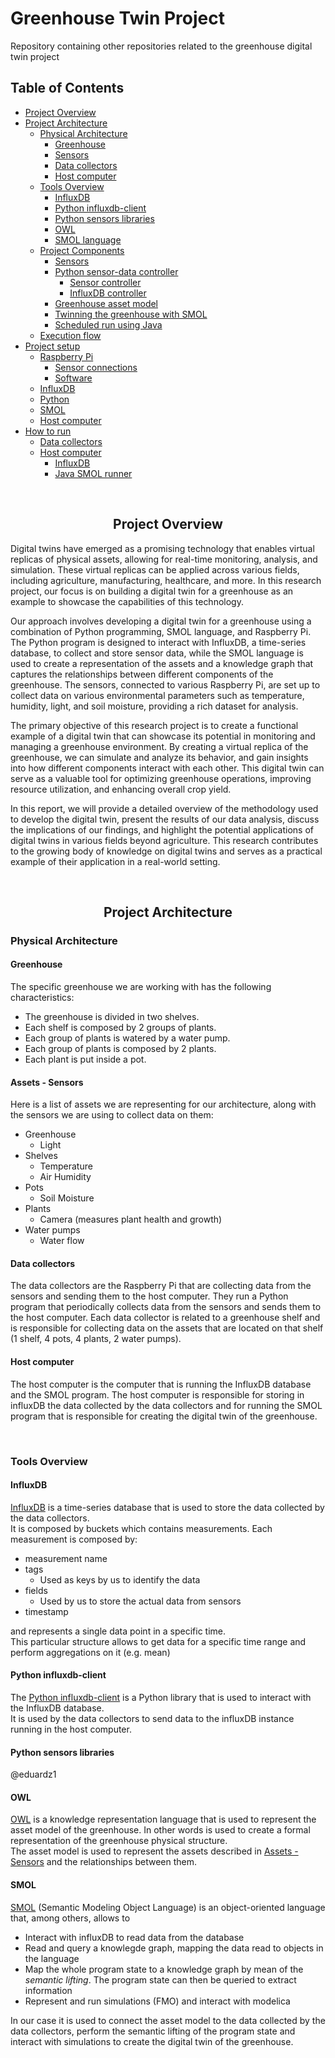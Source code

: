 # Greenhouse Twin Project
Repository containing other repositories related to the greenhouse digital twin project


## Table of Contents
<!-- TODO: add simulations part -->
- [Project Overview](#project-overview)
- [Project Architecture](#project-architecture)
    - [Physical Architecture](#physical-architecture)
        - [Greenhouse](#greenhouse)
        - [Sensors](#assets---sensors)
        - [Data collectors](#data-collectors)
        - [Host computer](#host-computer)
    - [Tools Overview](#tools-overview)
        - [InfluxDB](#influxdb)
        - [Python influxdb-client](#python-influxdb-client)
        - [Python sensors libraries](#python-sensors-libraries)
        - [OWL](#owl)
        - [SMOL language](#smol-language)
    - [Project Components](#project-components)
        - [Sensors](#sensors)
        - [Python sensor-data controller](#python-sensor-data-controller)
            - [Sensor controller](#sensor-controller)
            - [InfluxDB controller](#influxdb-controller)
        - [Greenhouse asset model](#greenhouse-asset-model)
        - [Twinning the greenhouse with SMOL](#twinning-the-greenhouse-with-smol)
        - [Scheduled run using Java](#scheduled-runner-using-java)
    - [Execution flow](#execution-flow)
- [Project setup](#project-setup)
    - [Raspberry Pi](#raspberry-pi-setup)
        - [Sensor connections](#raspberry-pi-sensor-connections)
        - [Software](#raspberry-pi-software-setup)
    - [InfluxDB](#influxdb-setup)
    - [Python](#python-setup)
    - [SMOL](#smol-setup)
    <!-- - [Java](#java-setup) -->
    - [Host computer](#host-computer-setup)
- [How to run](#how-to-run)
    - [Data collectors](#data-collectors-run)
    - [Host computer](#host-computer-run)
        - [InfluxDB](#influxdb-run)
        - [Java SMOL runner](#java-smol-runner-run)

<!-- For reports also: results, discussion, conclusion -->

<br>

## <center>Project Overview
Digital twins have emerged as a promising technology that enables virtual replicas of physical assets, allowing for real-time monitoring, analysis, and simulation. These virtual replicas can be applied across various fields, including agriculture, manufacturing, healthcare, and more. In this research project, our focus is on building a digital twin for a greenhouse as an example to showcase the capabilities of this technology.

Our approach involves developing a digital twin for a greenhouse using a combination of Python programming, SMOL language, and Raspberry Pi. <br>
The Python program is designed to interact with InfluxDB, a time-series database, to collect and store sensor data, while the SMOL language is used to create a representation of the assets and a knowledge graph that captures the relationships between different components of the greenhouse. The sensors, connected to various Raspberry Pi, are set up to collect data on various environmental parameters such as temperature, humidity, light, and soil moisture, providing a rich dataset for analysis.

The primary objective of this research project is to create a functional example of a digital twin that can showcase its potential in monitoring and managing a greenhouse environment. By creating a virtual replica of the greenhouse, we can simulate and analyze its behavior, and gain insights into how different components interact with each other. This digital twin can serve as a valuable tool for optimizing greenhouse operations, improving resource utilization, and enhancing overall crop yield.

In this report, we will provide a detailed overview of the methodology used to develop the digital twin, present the results of our data analysis, discuss the implications of our findings, and highlight the potential applications of digital twins in various fields beyond agriculture. This research contributes to the growing body of knowledge on digital twins and serves as a practical example of their application in a real-world setting.

<br>

## <center>Project Architecture


### **Physical Architecture**

#### **Greenhouse**
The specific greenhouse we are working with has the following characteristics:
- The greenhouse is divided in two shelves.
- Each shelf is composed by 2 groups of plants.
- Each group of plants is watered by a water pump.
- Each group of plants is composed by 2 plants.
- Each plant is put inside a pot.

#### **Assets - Sensors**
Here is a list of assets we are representing for our architecture, along with the sensors we are using to collect data on them:

- Greenhouse
  - <!-- Put sensor names for each sensor --> Light
- Shelves
  - Temperature
  - Air Humidity
- Pots
  - Soil Moisture
- Plants
  - Camera (measures plant health and growth)
- Water pumps
  - Water flow

#### **Data collectors**
The data collectors are the Raspberry Pi that are collecting data from the sensors and sending them to the host computer.
They run a Python program that periodically collects data from the sensors and sends them to the host computer.
Each data collector is related to a greenhouse shelf and is responsible for collecting data on the assets that are located on that shelf (1 shelf, 4 pots, 4 plants, 2 water pumps).

#### **Host computer**
The host computer is the computer that is running the InfluxDB database and the SMOL program.
The host computer is responsible for storing in influxDB the data collected by the data collectors and for running the SMOL program that is responsible for creating the digital twin of the greenhouse.
<!-- When we know: add also responsible for simulations (modelica) -->

<br>

### **Tools Overview**

#### **InfluxDB**
[InfluxDB](https://www.influxdata.com/products/influxdb-overview/) is a time-series database that is used to store the data collected by the data collectors.<br>
It is composed by buckets which contains measurements.
Each measurement is composed by:
- measurement name
- tags
  - Used as keys by us to identify the data
- fields
  - Used by us to store the actual data from sensors
- timestamp

and represents a single data point in a specific time.<br>
This particular structure allows to get data for a specific time range and perform aggregations on it (e.g. mean) <br>

<!--
TO ADD IN ANOTHER SECTION
There is a single bucket in the database that is used to store all the data collected by the data collectors.
Measurements from different assets have their own measurement name in the database. 
Each measurement has a set of fields that represent the data collected by the sensors, related to that asset. -->

#### **Python influxdb-client**
The [Python influxdb-client](https://influxdb-client.readthedocs.io/en/latest/) is a Python library that is used to interact with the InfluxDB database.<br>
It is used by the data collectors to send data to the influxDB instance running in the host computer.

#### **Python sensors libraries**
@eduardz1


#### **OWL**
[OWL](https://www.w3.org/TR/owl-ref/) is a knowledge representation language that is used to represent the asset model of the greenhouse. In other words is used to create a formal representation of the greenhouse physical structure.<br>
The asset model is used to represent the assets described in [Assets - Sensors](#assets---sensors) and the relationships between them.

#### **SMOL**
[SMOL](https://smolang.org/) (Semantic Modeling Object Language) is an object-oriented language that, among others, allows to
- Interact with influxDB to read data from the database
- Read and query a knowlegde graph, mapping the data read to objects in the language
- Map the whole program state to a knowledge graph by mean of the *semantic lifting*. The program state can then be queried to extract information
- Represent and run simulations (FMO) and interact with modelica <!-- TODO: add information when we get it-->

In our case it is used to connect the asset model to the data collected by the data collectors, perform the semantic lifting of the program state and interact with simulations to create the digital twin of the greenhouse.

